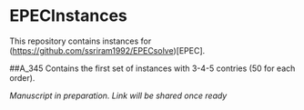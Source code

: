 # EPECInstances
This repository contains instances for (https://github.com/ssriram1992/EPECsolve)[EPEC].

##A_345
Contains the first set of instances with 3-4-5 contries (50 for each order).

*Manuscript in preparation. Link will be shared once ready*

